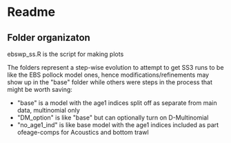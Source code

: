 # Readme

## Folder organizaton

ebswp_ss.R is the script for making plots

The folders represent a step-wise evolution to attempt to get SS3 runs to be like the EBS pollock model ones, hence modifications/refinements
may show up in the "base" folder while others were steps in the process that might be worth saving: 
  *  "base" is a model with the age1 indices split off as separate from main data, multinomial only
  *  "DM_option" is like "base" but can optionally turn on D-Multinomial 
  *  "no_age1_ind" is like base model with the age1 indices included as part ofeage-comps for Acoustics and bottom trawl
